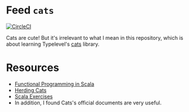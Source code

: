 # Feed `cats`

[![CircleCI](https://circleci.com/gh/stevenchen3/feed-cats.svg?style=svg)](https://circleci.com/gh/stevenchen3/feed-cats)

Cats are cute! But it's irrelevant to what I mean in this repository, which is about learning
Typelevel's [cats](https://github.com/typelevel/cats) library.

# Resources

* [Functional Programming in Scala](https://www.manning.com/books/functional-programming-in-scala)
* [Herding Cats](http://eed3si9n.com/herding-cats/)
* [Scala Exercises](https://www.scala-exercises.org/cats)
* In addition, I found Cats's official documents are very useful.
